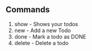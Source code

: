 ## Commands
1. show - Shows your todos
2. new - Add a new Todo
3. done - Mark a todo as DONE
4. delete - Delete a todo
